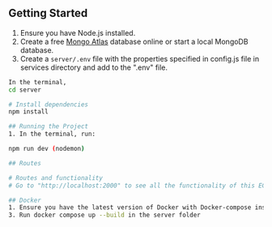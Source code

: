 ## Getting Started

1. Ensure you have Node.js installed.
2. Create a free [Mongo Atlas](https://www.mongodb.com/atlas/database) database online or start a local MongoDB database.
3. Create a `server/.env` file with the properties specified in config.js file in services directory and add to the ".env" file.

```sh
In the terminal,
cd server

# Install dependencies
npm install

## Running the Project
1. In the terminal, run:

npm run dev (nodemon)

## Routes

# Routes and functionality
# Go to "http://localhost:2000" to see all the functionality of this ECOMMERCE-API

## Docker
1. Ensure you have the latest version of Docker with Docker-compose installed
3. Run docker compose up --build in the server folder
```


